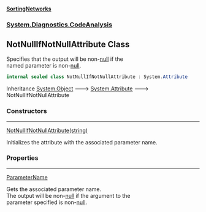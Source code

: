 #### [SortingNetworks](index.md 'index')
### [System.Diagnostics.CodeAnalysis](System_Diagnostics_CodeAnalysis.md 'System.Diagnostics.CodeAnalysis')
## NotNullIfNotNullAttribute Class
Specifies that the output will be non-[null](https://docs.microsoft.com/en-us/dotnet/csharp/language-reference/keywords/null 'https://docs.microsoft.com/en-us/dotnet/csharp/language-reference/keywords/null') if the  
named parameter is non-[null](https://docs.microsoft.com/en-us/dotnet/csharp/language-reference/keywords/null 'https://docs.microsoft.com/en-us/dotnet/csharp/language-reference/keywords/null').  
```csharp
internal sealed class NotNullIfNotNullAttribute : System.Attribute
```

Inheritance [System.Object](https://docs.microsoft.com/en-us/dotnet/api/System.Object 'System.Object') &#129106; [System.Attribute](https://docs.microsoft.com/en-us/dotnet/api/System.Attribute 'System.Attribute') &#129106; NotNullIfNotNullAttribute  
### Constructors

***
[NotNullIfNotNullAttribute(string)](System_Diagnostics_CodeAnalysis_NotNullIfNotNullAttribute_NotNullIfNotNullAttribute(string).md 'System.Diagnostics.CodeAnalysis.NotNullIfNotNullAttribute.NotNullIfNotNullAttribute(string)')

Initializes the attribute with the associated parameter name.  
### Properties

***
[ParameterName](System_Diagnostics_CodeAnalysis_NotNullIfNotNullAttribute_ParameterName.md 'System.Diagnostics.CodeAnalysis.NotNullIfNotNullAttribute.ParameterName')

Gets the associated parameter name.  
The output will be non-[null](https://docs.microsoft.com/en-us/dotnet/csharp/language-reference/keywords/null 'https://docs.microsoft.com/en-us/dotnet/csharp/language-reference/keywords/null') if the argument to the  
parameter specified is non-[null](https://docs.microsoft.com/en-us/dotnet/csharp/language-reference/keywords/null 'https://docs.microsoft.com/en-us/dotnet/csharp/language-reference/keywords/null').  
